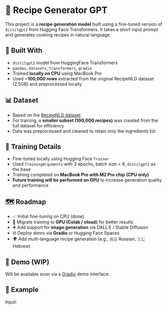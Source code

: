 # 🍳 Recipe Generator GPT

This project is a **recipe generation model** built using a fine-tuned version of `distilgpt2` from Hugging Face Transformers. It takes a short input prompt and generates cooking recipes in natural language.

## 🔧 Built With

- `distilgpt2` model from HuggingFace Transformers
- `pandas`, `datasets`, `transformers`, `gradio`
- Trained **locally on CPU** using MacBook Pro
- Used **~100,000 rows** extracted from the original RecipeNLG dataset (2.5GB) and preprocessed locally

## 📊 Dataset

- Based on the [RecipeNLG dataset](https://recipenlg.cs.put.poznan.pl/)
- For training, a **smaller subset (100,000 recipes)** was created from the full dataset for efficiency
- Data was preprocessed and cleaned to retain only the ingredients list

## 🧠 Training Details

- Fine-tuned locally using Hugging Face `Trainer`
- Used `TrainingArguments` with 3 epochs, batch size = 8, `distilgpt2` as the base
- Training completed on **MacBook Pro with M2 Pro chip (CPU only)**
- **Future training will be performed on GPU** to increase generation quality and performance

## 🗺 Roadmap

- ✅ Initial fine-tuning on CPU (done)
- 🔄 Migrate training to **GPU (Colab / cloud)** for better results
- ➕ Add support for **image generation** via DALL·E / Stable Diffusion
- 🌐 Deploy demo via **Gradio** or Hugging Face Spaces
- 🌍 Add multi-language recipe generation (e.g., 🇷🇺 Russian, 🇮🇱 Hebrew)

## 🚀 Demo (WIP)

Will be available soon via a [Gradio](https://www.gradio.app/) demo interface.

## 🤖 Example

Input:

